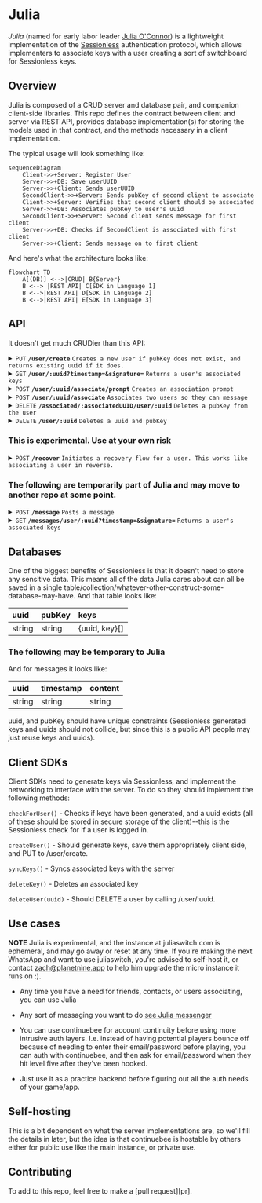 # Julia

*Julia* (named for early labor leader [Julia O'Connor][julia]) is a lightweight implementation of the [Sessionless][sessionless] authentication protocol, which allows implementers to associate keys with a user creating a sort of switchboard for Sessionless keys.

## Overview

Julia is composed of a CRUD server and database pair, and companion client-side libraries.
This repo defines the contract between client and server via REST API, provides database implementation(s) for storing the models used in that contract, and the methods necessary in a client implementation.

The typical usage will look something like:

```mermaid
sequenceDiagram
    Client->>+Server: Register User
    Server->>+DB: Save userUUID
    Server->>+Client: Sends userUUID
    SecondClient->>+Server: Sends pubKey of second client to associate
    Client->>+Server: Verifies that second client should be associated
    Server->>+DB: Associates pubKey to user's uuid
    SecondClient->>+Server: Second client sends message for first client
    Server->>+DB: Checks if SecondClient is associated with first client
    Server->>+Client: Sends message on to first client
```

And here's what the architecture looks like:

```mermaid
flowchart TD
    A[(DB)] <-->|CRUD| B{Server}
    B <--> |REST API| C[SDK in Language 1]
    B <-->|REST API| D[SDK in Language 2]
    B <-->|REST API| E[SDK in Language 3]
```

## API

It doesn't get much CRUDier than this API:

<details>
 <summary><code>PUT</code> <code><b>/user/create</b></code> <code>Creates a new user if pubKey does not exist, and returns existing uuid if it does.</code></summary>

##### Parameters

> | name         |  required     | data type               | description                                                           |
> |--------------|-----------|-------------------------|-----------------------------------------------------------------------|
> | pubKey       |  true     | string (hex)            | the publicKey of the user's keypair  |
> | timestamp    |  true     | string                  | in a production system timestamps narrow window for replay attacks  |
> | signature    |  true     | string (signature)      | the signature from sessionless for the message  |


##### Responses

> | http code     | content-type                      | response                                                            |
> |---------------|-----------------------------------|---------------------------------------------------------------------|
> | `200`         | `application/json`                | `{"userUUID": <uuid>}`   |
> | `400`         | `application/json`                | `{"code":"400","message":"Bad Request"}`                            |

##### Example cURL

> ```javascript
>  curl -X PUT -H "Content-Type: application/json" -d '{"pubKey": "key", "timestamp": "now", "signature": "sig"}' https://www.juliaswitch.com/user/create
> ```

</details>

<details>
 <summary><code>GET</code> <code><b>/user/:uuid?timestamp=<timestamp>&signature=<signature></b></code> <code>Returns a user's associated keys</code></summary>

##### Parameters

> | name         |  required     | data type               | description                                                           |
> |--------------|-----------|-------------------------|-----------------------------------------------------------------------|
> | timestamp    |  true     | string                  | in a production system timestamps prevent replay attacks  |
> | signature    |  true     | string (signature)      | the signature from sessionless for the message  |


##### Responses

> | http code     | content-type                      | response                                                            |
> |---------------|-----------------------------------|---------------------------------------------------------------------|
> | `200`         | `application/json`                | `{"keys": {"interactingKeys": [{"userUUID": <uuid>, "pubKey": <pubKey>}], "coordinatingKeys": []}`   |
> | `406`         | `application/json`                | `{"code":"406","message":"Not acceptable"}`                            |

##### Example cURL

> ```javascript
>  curl -X GET -H "Content-Type: application/json" https://www.juliaswitch.com/<uuid>?timestamp=123&signature=signature 
> ```

</details>

<details>
  <summary><code>POST</code> <code><b>/user/:uuid/associate/prompt</b></code> <code>Creates an association prompt</code></summary>

##### Parameters

> | name         |  required     | data type               | description                                                           |
> |--------------|-----------|-------------------------|-----------------------------------------------------------------------|
> | timestamp    |  true     | string                  | in a production system timestamps prevent replay attacks  |
> | signature    |  true     | string (signature)      | the signature from sessionless for the message  |


##### Responses

> | http code     | content-type                      | response                                                            |
> |---------------|-----------------------------------|---------------------------------------------------------------------|
> | `200`         | `application/json`                | `{prompt: <prompt>}`   |
> | `400`         | `application/json`                | `{"code":"400","message":"Bad Request"}`                            |

##### Example cURL

> ```javascript
>  curl -X POST -H "Content-Type: application/json" -d '{"timestamp": "right now", "newUUID": <uuid>, "newPubKey": <new pubKey>, "signature": "signature", "newSignature": <new signature>}' https://www.juliaswitch.com/user/<uuid>/associate
> ```

</details>

<details>
  <summary><code>POST</code> <code><b>/user/:uuid/associate</b></code> <code>Associates two users so they can message</code></summary>

##### Parameters

> | name         |  required     | data type               | description                                                           |
> |--------------|-----------|-------------------------|-----------------------------------------------------------------------|
> | timestamp    |  true     | string                  | in a production system timestamps prevent replay attacks  |
> | newUUID      |  true     | string                  | the uuid to associate
> | newPubKey    |  true     | string                  | the pubKey to associate
> | prompt       |  true     | string                  | the prompt for the association
> | signature    |  true     | string (signature)      | the signature from sessionless for the message  |
> | newSignature |  true     | string (signature)      | the signature from sessionless for the new key message  |


##### Responses

> | http code     | content-type                      | response                                                            |
> |---------------|-----------------------------------|---------------------------------------------------------------------|
> | `200`         | `application/json`                | `{ user }`   |
> | `400`         | `application/json`                | `{"code":"400","message":"Bad Request"}`                            |

##### Example cURL

> ```javascript
>  curl -X POST -H "Content-Type: application/json" -d '{"timestamp": "right now", "newUUID": <uuid>, "newPubKey": <new pubKey>, "prompt": <prompt>, "signature": "signature", "newSignature": <new signature>}' https://www.juliaswitch.com/user/<uuid>/associate
> ```

</details>

<details>
  <summary><code>DELETE</code> <code><b>/associated/:associatedUUID/user/:uuid</b></code> <code>Deletes a pubKey from the user</code></summary>

##### Parameters

> | name         |  required     | data type               | description                                                           |
> |--------------|-----------|-------------------------|-----------------------------------------------------------------------|
> | timestamp    |  true     | string                  | in a production system timestamps prevent replay attacks  |
> | signature    |  true     | string                  | the signature
  
##### Responses

> | http code     | content-type                      | response                                                            |
> |---------------|-----------------------------------|---------------------------------------------------------------------|
> | `200`         | `application/json`                | `{"deleted": true}`   |
> | `400`         | `application/json`                | `{"code":"400","message":"Bad Request"}`                            |

##### Example cURL

> ```javascript
>  curl -X DELETE https://www.juliaswitch.com/associated/<associated uuid>/user/<uuid>
> ```

</details>

<details>
  <summary><code>DELETE</code> <code><b>/user/:uuid</b></code> <code>Deletes a uuid and pubKey</code></summary>

##### Parameters

> | name         |  required     | data type               | description                                                           |
> |--------------|-----------|-------------------------|-----------------------------------------------------------------------|
> | timestamp    |  true     | string                  | in a production system timestamps prevent replay attacks  |
> | signature    |  true     | string                  | the signature
 
##### Responses

> | http code     | content-type                      | response                                                            |
> |---------------|-----------------------------------|---------------------------------------------------------------------|
> | `200`         | `application/json`                | `{"deleted": true}`   |
> | `400`         | `application/json`                | `{"code":"400","message":"Bad Request"}`                            |

##### Example cURL

> ```javascript
>  curl -X DELETE https://www.juliaswitch.com/<uuid>
> ```

</details>

### This is experimental. Use at your own risk

<details>
  <summary><code>POST</code> <code><b>/recover</b></code> <code>Initiates a recovery flow for a user. This works like associating a user in reverse.</code></summary>

##### Parameters

> | name         |  required     | data type               | description                                                           |
> |--------------|-----------|-------------------------|-----------------------------------------------------------------------|
> | timestamp    |  true     | string                  | in a production system timestamps prevent replay attacks  |
> | newUUID      |  true     | string                  | the uuid to associate
> | newPubKey    |  true     | string                  | the pubKey to associate
> | signature    |  true     | string (signature)      | the signature from sessionless for the message  |
> | newSignature |  true     | string (signature)      | the signature from sessionless for the new key message  |


##### Responses

> | http code     | content-type                      | response                                                            |
> |---------------|-----------------------------------|---------------------------------------------------------------------|
> | `200`         | `application/json`                | `{keys: [...keys]}`   |
> | `400`         | `application/json`                | `{"code":"400","message":"Bad Request"}`                            |

##### Example cURL

> ```javascript
>  curl -X POST -H "Content-Type: application/json" -d '{"timestamp": "right now", "newUUID": <uuid>, "newPubKey": <new pubKey>, "signature": "signature", "newSignature": <new signature>}' https://www.juliaswitch.com/recover
> ```

</details>


### The following are temporarily part of Julia and may move to another repo at some point.

<details>
  <summary><code>POST</code> <code><b>/message</b></code> <code>Posts a message</code></summary>

##### Parameters

> | name         |  required     | data type               | description                                                           |
> |--------------|-----------|-------------------------|-----------------------------------------------------------------------|
> | timestamp    |  true     | string                  | in a production system timestamps narrow the risk of replay attacks  |
> | senderUUID   |  true     | string                  | the sender's uuid
> | receiverUUID |  true     | string                  | the receiver's uuid
> | content      |  true     | string                  | the content to post  |
> | signature    |  true     | string (signature)      | the signature from sessionless for the message  |


##### Responses

> | http code     | content-type                      | response                                                            |
> |---------------|-----------------------------------|---------------------------------------------------------------------|
> | `200`         | `application/json`                | `{success: true}`   |
> | `400`         | `application/json`                | `{"code":"400","message":"Bad Request"}`                            |

##### Example cURL

> ```javascript
>  curl -X POST -H "Content-Type: application/json" -d '{"timestamp": "right now", "senderUUID": <uuid>, "receiverUUID": <uuid>, "message": <message>, "signature": "signature"}' https://www.juliaswitch.com/message
> ```

</details>

<details>
 <summary><code>GET</code> <code><b>/messages/user/:uuid?timestamp=<timestamp>&signature=<signature></b></code> <code>Returns a user's associated keys</code></summary>

##### Parameters

> | name         |  required     | data type               | description                                                           |
> |--------------|-----------|-------------------------|-----------------------------------------------------------------------|
> | timestamp    |  true     | string                  | in a production system timestamps narrows the risk of replay attacks  |
> | uuid         |  true     | string                  | the user's uuid  |
> | signature    |  true     | string (signature)      | the signature from sessionless for the message  |


##### Responses

> | http code     | content-type                      | response                                                            |
> |---------------|-----------------------------------|---------------------------------------------------------------------|
> | `200`         | `application/json`                | `{"keys": [{"userUUID": <uuid>, "pubKey": <pubKey>}]`   |
> | `406`         | `application/json`                | `{"code":"406","message":"Not acceptable"}`                            |

##### Example cURL

> ```javascript
>  curl -X GET -H "Content-Type: application/json" https://www.juliaswitch.com/messages?uuid=<uuid>timestamp=123&signature=signature
> ```

</details>

## Databases

One of the biggest benefits of Sessionless is that it doesn't need to store any sensitive data.
This means all of the data Julia cares about can all be saved in a single table/collection/whatever-other-construct-some-database-may-have.
And that table looks like:

| uuid  | pubKey | keys
:-------|:-------|:-----
 string | string | {uuid, key}[]

### The following may be temporary to Julia

And for messages it looks like:

| uuid  | timestamp | content
:-------|:-------|:-----
 string | string | string

uuid, and pubKey should have unique constraints (Sessionless generated keys and uuids should not collide, but since this is a public API people may just reuse keys and uuids).

## Client SDKs

Client SDKs need to generate keys via Sessionless, and implement the networking to interface with the server. 
To do so they should implement the following methods:

`checkForUser()` - Checks if keys have been generated, and a uuid exists (all of these should be stored in secure storage of the client)--this is the Sessionless check for if a user is logged in.

`createUser()` - Should generate keys, save them appropriately client side, and PUT to /user/create.

`syncKeys()` - Syncs associated keys with the server

`deleteKey()` - Deletes an associated key

`deleteUser(uuid)` - Should DELETE a user by calling /user/:uuid.


## Use cases

**NOTE** Julia is experimental, and the instance at juliaswitch.com is ephemeral, and may go away or reset at any time.
If you're making the next WhatsApp and want to use juliaswitch, you're advised to self-host it, or contact zach@planetnine.app to help him upgrade the micro instance it runs on :).

* Any time you have a need for friends, contacts, or users associating, you can use Julia

* Any sort of messaging you want to do [see Julia messenger][julia messenger]

* You can use continuebee for account continuity before using more intrusive auth layers.
I.e. instead of having potential players bounce off because of needing to enter their email/password before playing, you can auth with continuebee, and then ask for email/password when they hit level five after they've been hooked.

* Just use it as a practice backend before figuring out all the auth needs of your game/app. 

## Self-hosting

This is a bit dependent on what the server implementations are, so we'll fill the details in later, but the idea is that continuebee is hostable by others either for public use like the main instance, or private use.

## Contributing

To add to this repo, feel free to make a [pull request][pr].

[julia]: https://en.wikipedia.org/wiki/Julia_O'Connor
[julia messenger]: https://app.juliaswitch.com
[sessionless]: https://www.github.com/planet-nine-app/sessionless

